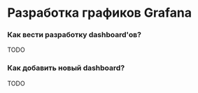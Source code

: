 Разработка графиков Grafana
===========================

### Как вести разработку dashboard'ов?

TODO

### Как добавить новый dashboard?

TODO
